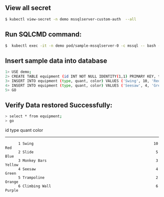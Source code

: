 ## View all secret
```bash
$ kubectl view-secret -n demo mssqlserver-custom-auth  --all
```

## Run SQLCMD command: 
```bash
$  kubectl exec -it -n demo pod/sample-mssqlserver-0 -c mssql -- bash -c "/opt/mssql-tools18/bin/sqlcmd -S sample-mssqlserver -U sa -P Pa55w0rd -No"
```

## Insert sample data into database
```bash
1> USE demo;
2> CREATE TABLE equipment (id INT NOT NULL IDENTITY(1,1) PRIMARY KEY, type NVARCHAR(50), quant INT, color NVARCHAR(25));
3> INSERT INTO equipment (type, quant, color) VALUES ('Swing', 10, 'Red'), ('Slide', 5, 'Blue'), ('Monkey Bars', 3, 'Yellow');
4> INSERT INTO equipment (type, quant, color) VALUES ('Seesaw', 4, 'Green'), ('Trampoline', 2, 'Orange'), ('Climbing Wall', 6, 'Purple');
5> GO
```

## Verify Data restored Successfully:
```bash
> select * from equipment;
> go
```


id          type                                               quant       color                    
----------- -------------------------------------------------- ----------- -------------------------
          1 Swing                                                       10 Red                      
          2 Slide                                                        5 Blue                     
          3 Monkey Bars                                                  3 Yellow                   
          4 Seesaw                                                       4 Green                    
          5 Trampoline                                                   2 Orange                   
          6 Climbing Wall                                                6 Purple     